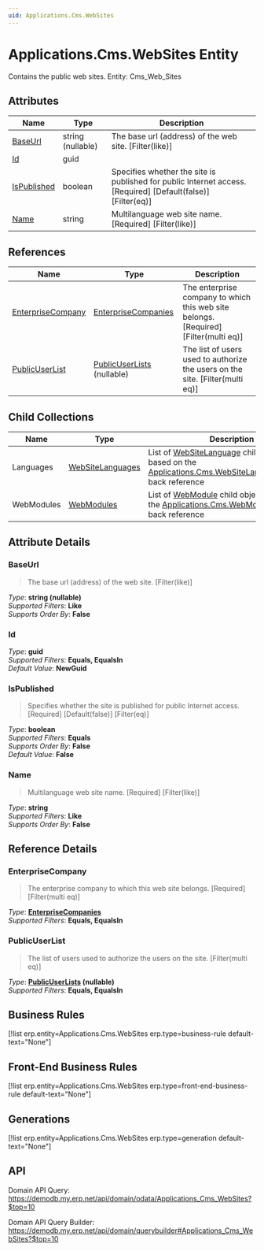 ```yaml
---
uid: Applications.Cms.WebSites
---
```

# Applications.Cms.WebSites Entity

Contains the public web sites. Entity: Cms_Web_Sites

## Attributes

| Name | Type | Description |
| ---- | ---- | --- |
| [BaseUrl](Applications.Cms.WebSites.md#baseurl) | string (nullable) | The base url (address) of the web site. [Filter(like)] 
| [Id](Applications.Cms.WebSites.md#id) | guid |  
| [IsPublished](Applications.Cms.WebSites.md#ispublished) | boolean | Specifies whether the site is published for public Internet access. [Required] [Default(false)] [Filter(eq)] 
| [Name](Applications.Cms.WebSites.md#name) | string | Multilanguage web site name. [Required] [Filter(like)] 

## References

| Name | Type | Description |
| ---- | ---- | --- |
| [EnterpriseCompany](Applications.Cms.WebSites.md#enterprisecompany) | [EnterpriseCompanies](General.EnterpriseCompanies.md) | The enterprise company to which this web site belongs. [Required] [Filter(multi eq)] |
| [PublicUserList](Applications.Cms.WebSites.md#publicuserlist) | [PublicUserLists](Systems.External.PublicUserLists.md) (nullable) | The list of users used to authorize the users on the site. [Filter(multi eq)] |

## Child Collections

| Name | Type | Description |
| ---- | ---- | --- |
| Languages | [WebSiteLanguages](Applications.Cms.WebSiteLanguages.md) | List of [WebSiteLanguage](Applications.Cms.WebSiteLanguages.md) child objects, based on the [Applications.Cms.WebSiteLanguage.WebSite](Applications.Cms.WebSiteLanguages.md#website) back reference 
| WebModules | [WebModules](Applications.Cms.WebModules.md) | List of [WebModule](Applications.Cms.WebModules.md) child objects, based on the [Applications.Cms.WebModule.WebSite](Applications.Cms.WebModules.md#website) back reference 


## Attribute Details

### BaseUrl

> The base url (address) of the web site. [Filter(like)]

_Type_: **string (nullable)**  
_Supported Filters_: **Like**  
_Supports Order By_: **False**  

### Id

_Type_: **guid**  
_Supported Filters_: **Equals, EqualsIn**  
_Default Value_: **NewGuid**  

### IsPublished

> Specifies whether the site is published for public Internet access. [Required] [Default(false)] [Filter(eq)]

_Type_: **boolean**  
_Supported Filters_: **Equals**  
_Supports Order By_: **False**  
_Default Value_: **False**  

### Name

> Multilanguage web site name. [Required] [Filter(like)]

_Type_: **string**  
_Supported Filters_: **Like**  
_Supports Order By_: **False**  


## Reference Details

### EnterpriseCompany

> The enterprise company to which this web site belongs. [Required] [Filter(multi eq)]

_Type_: **[EnterpriseCompanies](General.EnterpriseCompanies.md)**  
_Supported Filters_: **Equals, EqualsIn**  

### PublicUserList

> The list of users used to authorize the users on the site. [Filter(multi eq)]

_Type_: **[PublicUserLists](Systems.External.PublicUserLists.md) (nullable)**  
_Supported Filters_: **Equals, EqualsIn**  



## Business Rules

[!list erp.entity=Applications.Cms.WebSites erp.type=business-rule default-text="None"]

## Front-End Business Rules

[!list erp.entity=Applications.Cms.WebSites erp.type=front-end-business-rule default-text="None"]

## Generations

[!list erp.entity=Applications.Cms.WebSites erp.type=generation default-text="None"]

## API

Domain API Query:
<https://demodb.my.erp.net/api/domain/odata/Applications_Cms_WebSites?$top=10>

Domain API Query Builder:
<https://demodb.my.erp.net/api/domain/querybuilder#Applications_Cms_WebSites?$top=10>

